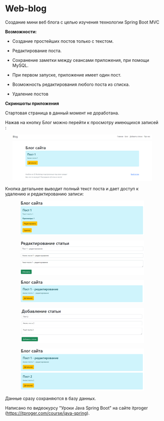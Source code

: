 # Web-blog
Создание мини веб блога с целью изучения технологии Spring Boot MVC

**Возможности:**

- Создание простейших постов только с текстом. 

- Редактирование поста. 

- Сохранение заметки между сеансами приложения, при помощи MySQL.

- При первом запуске, приложение имеет один пост.

- Возможность редактирования любого поста из списка.

- Удаление постов  


**Скриншоты приложения**

Стартовая страница в данный момент не доработана.

Нажав на кнопку Блог можно перейти к просмотру имеющихся записей :

<p align="center"><img  src="./readme_assets/Blog.PNG" width="90%"></p>

Кнопка детальнее выводит полный текст поста и дает доступ к удалению и редактированию записи:

 <p align="center"><img  src="./readme_assets/Blog_detal.PNG" width="80%"></p>
 
 <p align="center"><img  src="./readme_assets/redact_post_1.PNG" width="80%"></p>
 
 <p align="center"><img  src="./readme_assets/Blog_redact_post_1.PNG" width="80%"></p>
 
  <p align="center"><img  src="./readme_assets/add_block.PNG" width="80%"></p>
  
  <p align="center"><img  src="./readme_assets/Blog_add_bock.PNG" width="80%"></p>
 
Данные сразу сохраняются в базу данных.








Написано по видеокурсу "Уроки Java Spring Boot" на сайте itproger (https://itproger.com/course/java-spring).

